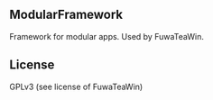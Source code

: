 ModularFramework
----------------

Framework for modular apps. Used by FuwaTeaWin.

License
-------

GPLv3 (see license of FuwaTeaWin)
